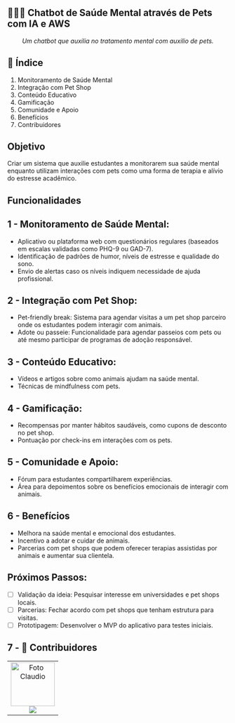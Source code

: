 ## 🤖🧠🐾 Chatbot de Saúde Mental através de Pets com IA e AWS

<p align="center"><i>Um chatbot que auxilia no tratamento mental com auxilio de pets.</i></p>

## 📖 Índice

1.  Monitoramento de Saúde Mental
2.  Integração com Pet Shop
3.  Conteúdo Educativo
4.  Gamificação
5.  Comunidade e Apoio
6.  Benefícios
7.  Contribuidores

##  Objetivo

Criar um sistema que auxilie estudantes a monitorarem sua saúde mental enquanto utilizam interações com pets como uma forma de terapia e alívio do estresse acadêmico.

## Funcionalidades
## 1 - Monitoramento de Saúde Mental:

- Aplicativo ou plataforma web com questionários regulares (baseados em escalas validadas como PHQ-9 ou GAD-7).
- Identificação de padrões de humor, níveis de estresse e qualidade do sono.
- Envio de alertas caso os níveis indiquem necessidade de ajuda profissional.

## 2 - Integração com Pet Shop:

- Pet-friendly break: Sistema para agendar visitas a um pet shop parceiro onde os estudantes podem interagir com animais.
- Adote ou passeie: Funcionalidade para agendar passeios com pets ou até mesmo participar de programas de adoção responsável.

## 3 - Conteúdo Educativo:

- Vídeos e artigos sobre como animais ajudam na saúde mental.
- Técnicas de mindfulness com pets.

## 4 - Gamificação:

- Recompensas por manter hábitos saudáveis, como cupons de desconto no pet shop.
- Pontuação por check-ins em interações com os pets.

## 5 - Comunidade e Apoio:

- Fórum para estudantes compartilharem experiências.
- Área para depoimentos sobre os benefícios emocionais de interagir com animais.

## 6 - Benefícios

- Melhora na saúde mental e emocional dos estudantes.
- Incentivo a adotar e cuidar de animais.
- Parcerias com pet shops que podem oferecer terapias assistidas por animais e aumentar sua clientela.

## Próximos Passos:

- [ ] Validação da ideia: Pesquisar interesse em universidades e pet shops locais.
- [ ] Parcerias: Fechar acordo com pet shops que tenham estrutura para visitas.
- [ ] Prototipagem: Desenvolver o MVP do aplicativo para testes iniciais.

## 7 - 👥 Contribuidores

<table>
  <tr>
    <td align="center">
      <a href="https://github.com/claudio-reinaldo" title="GitHub">
        <img src="https://github.com/user-attachments/assets/08face70-eea6-4c66-a234-99ed13c5fef4" width="100px;" alt="Foto Claudio"/><br>
        <sub>
          <b><a href="https://www.linkedin.com/in/claudioreinaldo/" target="_blank"><img src="https://img.shields.io/badge/-LinkedIn-%230077B5?style=for-the-badge&logo=linkedin&logoColor=white" target="_blank"></a></b>
        </sub>
      </a>
</div>
